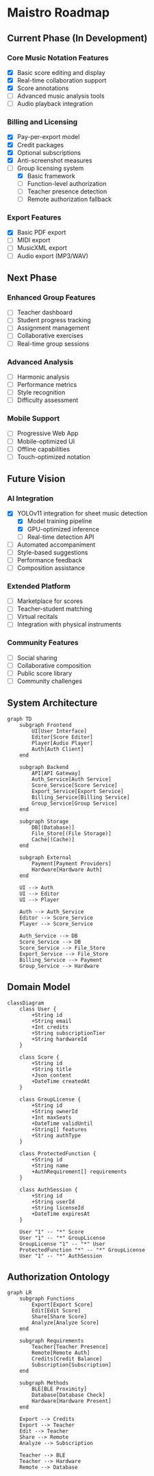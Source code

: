 # Maistro Roadmap

## Current Phase (In Development)

### Core Music Notation Features
- [x] Basic score editing and display
- [x] Real-time collaboration support
- [x] Score annotations
- [ ] Advanced music analysis tools
- [ ] Audio playback integration

### Billing and Licensing
- [x] Pay-per-export model
- [x] Credit packages
- [x] Optional subscriptions
- [x] Anti-screenshot measures
- [ ] Group licensing system
  - [x] Basic framework
  - [ ] Function-level authorization
  - [ ] Teacher presence detection
  - [ ] Remote authorization fallback

### Export Features
- [x] Basic PDF export
- [ ] MIDI export
- [ ] MusicXML export
- [ ] Audio export (MP3/WAV)

## Next Phase

### Enhanced Group Features
- [ ] Teacher dashboard
- [ ] Student progress tracking
- [ ] Assignment management
- [ ] Collaborative exercises
- [ ] Real-time group sessions

### Advanced Analysis
- [ ] Harmonic analysis
- [ ] Performance metrics
- [ ] Style recognition
- [ ] Difficulty assessment

### Mobile Support
- [ ] Progressive Web App
- [ ] Mobile-optimized UI
- [ ] Offline capabilities
- [ ] Touch-optimized notation

## Future Vision

### AI Integration
- [x] YOLOv11 integration for sheet music detection
  - [x] Model training pipeline
  - [x] GPU-optimized inference
  - [ ] Real-time detection API
- [ ] Automated accompaniment
- [ ] Style-based suggestions
- [ ] Performance feedback
- [ ] Composition assistance

### Extended Platform
- [ ] Marketplace for scores
- [ ] Teacher-student matching
- [ ] Virtual recitals
- [ ] Integration with physical instruments

### Community Features
- [ ] Social sharing
- [ ] Collaborative composition
- [ ] Public score library
- [ ] Community challenges

## System Architecture

```mermaid
graph TD
    subgraph Frontend
        UI[User Interface]
        Editor[Score Editor]
        Player[Audio Player]
        Auth[Auth Client]
    end

    subgraph Backend
        API[API Gateway]
        Auth_Service[Auth Service]
        Score_Service[Score Service]
        Export_Service[Export Service]
        Billing_Service[Billing Service]
        Group_Service[Group Service]
    end

    subgraph Storage
        DB[(Database)]
        File_Store[(File Storage)]
        Cache[(Cache)]
    end

    subgraph External
        Payment[Payment Providers]
        Hardware[Hardware Auth]
    end

    UI --> Auth
    UI --> Editor
    UI --> Player
    
    Auth --> Auth_Service
    Editor --> Score_Service
    Player --> Score_Service
    
    Auth_Service --> DB
    Score_Service --> DB
    Score_Service --> File_Store
    Export_Service --> File_Store
    Billing_Service --> Payment
    Group_Service --> Hardware
```

## Domain Model

```mermaid
classDiagram
    class User {
        +String id
        +String email
        +Int credits
        +String subscriptionTier
        +String hardwareId
    }

    class Score {
        +String id
        +String title
        +Json content
        +DateTime createdAt
    }

    class GroupLicense {
        +String id
        +String ownerId
        +Int maxSeats
        +DateTime validUntil
        +String[] features
        +String authType
    }

    class ProtectedFunction {
        +String id
        +String name
        +AuthRequirement[] requirements
    }

    class AuthSession {
        +String id
        +String userId
        +String licenseId
        +DateTime expiresAt
    }

    User "1" -- "*" Score
    User "1" -- "*" GroupLicense
    GroupLicense "1" -- "*" User
    ProtectedFunction "*" -- "*" GroupLicense
    User "1" -- "*" AuthSession
```

## Authorization Ontology

```mermaid
graph LR
    subgraph Functions
        Export[Export Score]
        Edit[Edit Score]
        Share[Share Score]
        Analyze[Analyze Score]
    end

    subgraph Requirements
        Teacher[Teacher Presence]
        Remote[Remote Auth]
        Credits[Credit Balance]
        Subscription[Subscription]
    end

    subgraph Methods
        BLE[BLE Proximity]
        Database[Database Check]
        Hardware[Hardware Present]
    end

    Export --> Credits
    Export --> Teacher
    Edit --> Teacher
    Share --> Remote
    Analyze --> Subscription

    Teacher --> BLE
    Teacher --> Hardware
    Remote --> Database
